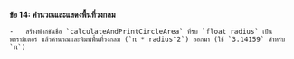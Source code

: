 **ข้อ 14: คำนวณและแสดงพื้นที่วงกลม**
    
    -   สร้างฟังก์ชันชื่อ `calculateAndPrintCircleArea` ที่รับ `float radius` เป็นพารามิเตอร์ แล้วคำนวณและพิมพ์พื้นที่วงกลม (`π * radius^2`) ออกมา (ใช้ `3.14159` สำหรับ `π`)